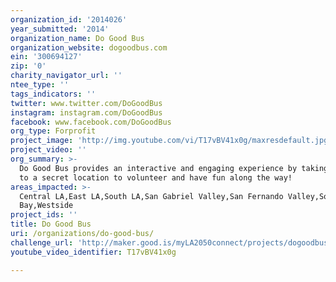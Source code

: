 ```yaml
---
organization_id: '2014026'
year_submitted: '2014'
organization_name: Do Good Bus
organization_website: dogoodbus.com
ein: '300694127'
zip: '0'
charity_navigator_url: ''
ntee_type: ''
tags_indicators: ''
twitter: www.twitter.com/DoGoodBus
instagram: instagram.com/DoGoodBus
facebook: www.facebook.com/DoGoodBus
org_type: Forprofit
project_image: 'http://img.youtube.com/vi/T17vBV41x0g/maxresdefault.jpg'
project_video: ''
org_summary: >-
  Do Good Bus provides an interactive and engaging experience by taking people
  to a secret location to volunteer and have fun along the way!
areas_impacted: >-
  Central LA,East LA,South LA,San Gabriel Valley,San Fernando Valley,South
  Bay,Westside
project_ids: ''
title: Do Good Bus
uri: /organizations/do-good-bus/
challenge_url: 'http://maker.good.is/myLA2050connect/projects/dogoodbus.html'
youtube_video_identifier: T17vBV41x0g

---
```

